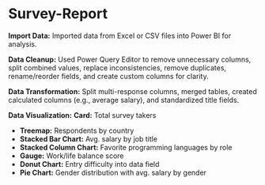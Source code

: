 # Survey-Report

 **Import Data:** Imported data from Excel or CSV files into Power BI for analysis.  
 
 **Data Cleanup:** Used Power Query Editor to remove unnecessary columns, split combined values, replace inconsistencies, remove duplicates, rename/reorder fields, and create custom columns for clarity.

 **Data Transformation:** Split multi-response columns, merged tables, created calculated columns (e.g., average salary), and standardized title fields.
 
 **Data Visualization:** 
  **Card:** Total survey takers  
- **Treemap:** Respondents by country  
- **Stacked Bar Chart:** Avg. salary by job title  
- **Stacked Column Chart:** Favorite programming languages by role  
- **Gauge:** Work/life balance score  
- **Donut Chart:** Entry difficulty into data field  
- **Pie Chart:** Gender distribution with avg. salary by gender 

  
